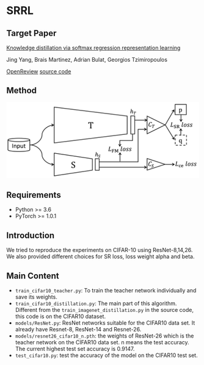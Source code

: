 # SRRL
## Target Paper
[Knowledge distillation via softmax regression representation learning](https://openreview.net/pdf?id=ZzwDy_wiWv)

Jing Yang, Brais Martinez, Adrian Bulat, Georgios Tzimiropoulos

[OpenReview](https://openreview.net/forum?id=ZzwDy_wiWv)
[source code](https://github.com/jingyang2017/KD_SRRL)

## Method
<div align="center">
    <img src="overview.png" width="600px"</img> 
</div> 

## Requirements
- Python >= 3.6
- PyTorch >= 1.0.1

## Introduction

We tried to reproduce the experiments on CIFAR-10 using ResNet-8,14,26. We also provided different choices for SR loss, loss weight alpha and beta.

## Main Content
- `train_cifar10_teacher.py`: To train the teacher network individually and save its weights. 
- `train_cifar10_distillation.py`: The main part of this algorithm. Different from the `train_imagenet_distillation.py` in the source code, this code is on the CIFAR10 dataset.
- `models/ResNet.py`: ResNet networks suitable for the CIFAR10 data set. It already have Resnet-8, ResNet-14 and Resnet-26.
- `models/resnet26_cifar10_n.pth`: the weights of ResNet-26 which is the teacher network on the CIFAR10 data set. n means the test accuracy. The current highest test set accuracy is 0.9147.
- `test_cifar10.py`: test the accuracy of the model on the CIFAR10 test set.
